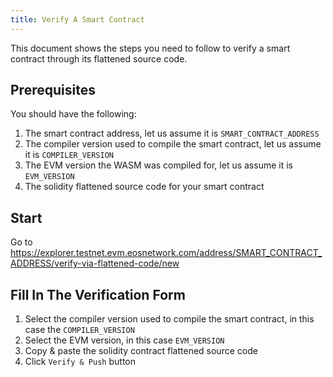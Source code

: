 ```yaml
---
title: Verify A Smart Contract
---
```


This document shows the steps you need to follow to verify a smart contract through its flattened source code.

## Prerequisites

You should have the following:

1. The smart contract address, let us assume it is `SMART_CONTRACT_ADDRESS`
2. The compiler version used to compile the smart contract, let us assume it is `COMPILER_VERSION`
3. The EVM version the WASM was compiled for, let us assume it is `EVM_VERSION`
4. The solidity flattened source code for your smart contract

## Start

Go to https://explorer.testnet.evm.eosnetwork.com/address/SMART_CONTRACT_ADDRESS/verify-via-flattened-code/new

## Fill In The Verification Form

1. Select the compiler version used to compile the smart contract, in this case the `COMPILER_VERSION`
2. Select the EVM version, in this case `EVM_VERSION`
3. Copy & paste the solidity contract flattened source code
4. Click `Verify & Push` button
